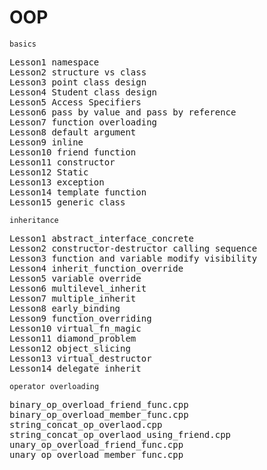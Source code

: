 # OOP
``basics``

<pre>
Lesson1 namespace
Lesson2 structure vs class
Lesson3 point class design
Lesson4 Student class design
Lesson5 Access Specifiers
Lesson6 pass by value and pass by reference
Lesson7 function overloading
Lesson8 default argument
Lesson9 inline
Lesson10 friend function
Lesson11 constructor
Lesson12 Static
Lesson13 exception
Lesson14 template function
Lesson15 generic class
</pre>

``inheritance``

<pre>
Lesson1 abstract_interface_concrete
Lesson2 constructor-destructor calling sequence
Lesson3 function and variable modify visibility
Lesson4 inherit_function_override
Lesson5 variable override
Lesson6 multilevel_inherit
Lesson7 multiple_inherit
Lesson8 early_binding
Lesson9 function_overriding
Lesson10 virtual_fn_magic
Lesson11 diamond_problem
Lesson12 object_slicing
Lesson13 virtual_destructor
Lesson14 delegate_inherit
</pre>

``operator overloading``
<pre>
binary_op_overload_friend_func.cpp
binary_op_overload_member_func.cpp
string_concat_op_overlaod.cpp
string_concat_op_overlaod_using_friend.cpp
unary_op_overload_friend_func.cpp
unary_op_overload_member_func.cpp
</pre>
